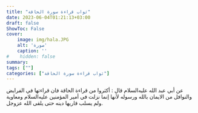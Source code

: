 ```yaml
---
title: "ثواب قراءة سورة الحاقة"
date: 2023-06-04T01:21:13+03:00
draft: false
ShowToc: False
cover:
    image: img/hala.JPG
    alt: 'صورة'
    caption: ''
#    hidden: false
summary: 
tags: [""]
categories: ["ثواب قراءة سورة الحاقة"]
---
```

عن أبي عبد الله عليه‌السلام قال : أكثروا من قراءة الحاقة فان قراءتها
في الفرايض والنوافل من الايمان بالله ورسوله لأنها إنما نزلت في
أمير المؤمنين عليه‌السلام ومعاوية ولم يسلب قاريها دينه حتى يلقى الله عزوجل.

